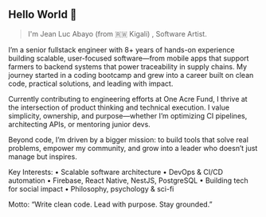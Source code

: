 

## Hello World 👋


> I'm Jean Luc Abayo (from 🇷🇼 Kigali) , Software Artist.


I’m a senior fullstack engineer with 8+ years of hands-on experience building scalable, user-focused software—from mobile apps that support farmers to backend systems that power traceability in supply chains. My journey started in a coding bootcamp and grew into a career built on clean code, practical solutions, and leading with impact.

Currently contributing to engineering efforts at One Acre Fund, I thrive at the intersection of product thinking and technical execution. I value simplicity, ownership, and purpose—whether I’m optimizing CI pipelines, architecting APIs, or mentoring junior devs.

Beyond code, I’m driven by a bigger mission: to build tools that solve real problems, empower my community, and grow into a leader who doesn’t just manage but inspires.

Key Interests:
• Scalable software architecture
• DevOps & CI/CD automation
• Firebase, React Native, NestJS, PostgreSQL
• Building tech for social impact
• Philosophy, psychology & sci-fi

Motto: “Write clean code. Lead with purpose. Stay grounded.”



